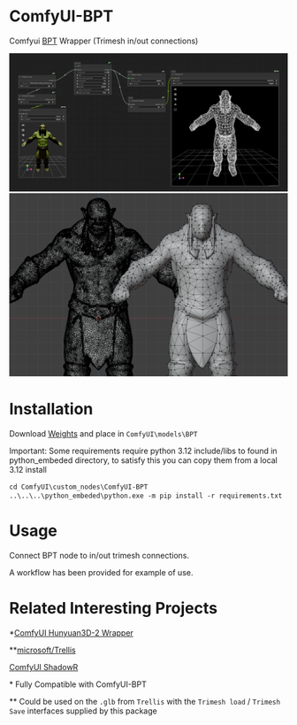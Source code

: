 # ComfyUI-BPT
Comfyui [BPT](https://github.com/whaohan/bpt) Wrapper (Trimesh in/out connections)

![image](workflow/workflow.png)
![image](workflow/ref1.png)

# Installation

Download [Weights](https://huggingface.co/whaohan/bpt/blob/refs%2Fpr%2F1/bpt-8-16-500m.pt) and place in `ComfyUI\models\BPT`

Important: Some requirements require python 3.12 include/libs to found 
in python_embeded directory, to satisfy this you can copy them from a local 3.12 install

```
cd ComfyUI\custom_nodes\ComfyUI-BPT
..\..\..\python_embeded\python.exe -m pip install -r requirements.txt
```

# Usage

Connect BPT node to in/out trimesh connections.

A workflow has been provided for example of use.

# Related Interesting Projects

*[ComfyUI Hunyuan3D-2 Wrapper](https://github.com/kijai/ComfyUI-Hunyuan3DWrapper)

**[microsoft/Trellis](https://github.com/microsoft/TRELLIS)

[ComfyUI ShadowR](https://github.com/Easymode-ai/ComfyUI-ShadowR)

\* Fully Compatible with ComfyUI-BPT

\*\* Could be used on the `.glb` from `Trellis` with the `Trimesh load` / `Trimesh Save` interfaces supplied by this package
  
